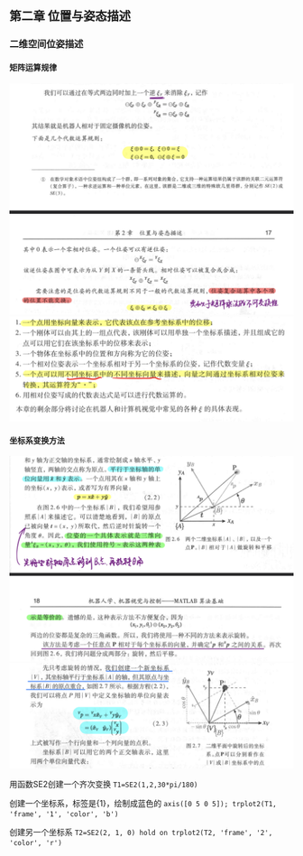 ## 第二章 位置与姿态描述
### 二维空间位姿描述
#### 矩阵运算规律
![矩阵运算规律](https://github.com/Richard17425/FOCUS-Tasks/blob/main/Robotics%E5%AD%A6%E4%B9%A0%E7%AC%94%E8%AE%B0/pictures/%E7%9F%A9%E9%98%B5%E8%BF%90%E7%AE%97%E8%A7%84%E5%BE%8B.png)
![](https://github.com/Richard17425/FOCUS-Tasks/blob/main/Robotics%E5%AD%A6%E4%B9%A0%E7%AC%94%E8%AE%B0/pictures/%E4%BD%8D%E5%A7%BF%E8%BF%90%E7%AE%97.png)

#### 坐标系变换方法
![坐标系变换方法](https://github.com/Richard17425/FOCUS-Tasks/blob/main/Robotics%E5%AD%A6%E4%B9%A0%E7%AC%94%E8%AE%B0/pictures/%E5%9D%90%E6%A0%87%E7%B3%BB1.png)
![坐标系变换方法Pro](https://github.com/Richard17425/FOCUS-Tasks/blob/main/Robotics%E5%AD%A6%E4%B9%A0%E7%AC%94%E8%AE%B0/pictures/%E5%9D%90%E6%A0%87%E7%B3%BB2.png)

用函数SE2创建一个齐次变换
`T1=SE2(1,2,30*pi/180)`

创建一个坐标系，标签是{1}，绘制成蓝色的
`axis([0 5 0 5]);
trplot2(T1, 'frame', '1', 'color', 'b')`

创建另一个坐标系
`T2=SE2(2, 1, 0)
hold on
trplot2(T2, 'frame', '2', 'color', 'r')`

